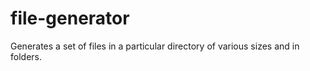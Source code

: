 # file-generator
Generates a set of files in a particular directory of various sizes and in folders.
